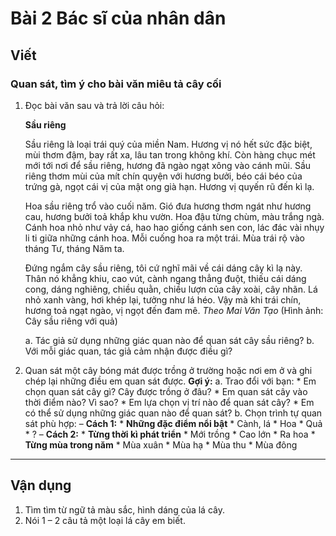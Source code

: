 # Bài 2 Bác sĩ của nhân dân

## Viết

### Quan sát, tìm ý cho bài văn miêu tả cây cối

1.  Đọc bài văn sau và trả lời câu hỏi:

    **Sầu riêng**

    Sầu riêng là loại trái quý của miền Nam. Hương vị nó hết sức đặc biệt, mùi thơm đậm, bay rất xa, lâu tan trong không khí. Còn hàng chục mét mới tới nơi để sầu riêng, hương đã ngào ngạt xông vào cánh mũi. Sầu riêng thơm mùi của mít chín quyện với hương bưởi, béo cái béo của trứng gà, ngọt cái vị của mật ong già hạn. Hương vị quyến rũ đến kì lạ.

    Hoa sầu riêng trổ vào cuối năm. Gió đưa hương thơm ngát như hương cau, hương bưởi toả khắp khu vườn. Hoa đậu từng chùm, màu trắng ngà. Cánh hoa nhỏ như vảy cá, hao hao giống cánh sen con, lác đác vài nhụy li ti giữa những cánh hoa. Mỗi cuống hoa ra một trái. Mùa trái rộ vào tháng Tư, tháng Năm ta.

    Đứng ngắm cây sầu riêng, tôi cứ nghĩ mãi về cái dáng cây kì lạ này. Thân nó khẳng khiu, cao vút, cành ngang thẳng đuột, thiếu cái dáng cong, dáng nghiêng, chiều quằn, chiều lượn của cây xoài, cây nhãn. Lá nhỏ xanh vàng, hơi khép lại, tưởng như lá héo. Vậy mà khi trái chín, hương toả ngạt ngào, vị ngọt đến đam mê.
    *Theo Mai Văn Tạo*
    (Hình ảnh: Cây sầu riêng với quả)

    a. Tác giả sử dụng những giác quan nào để quan sát cây sầu riêng?
    b. Với mỗi giác quan, tác giả cảm nhận được điều gì?

2.  Quan sát một cây bóng mát được trồng ở trường hoặc nơi em ở và ghi chép lại những điều em quan sát được.
    **Gợi ý:**
    a. Trao đổi với bạn:
        *   Em chọn quan sát cây gì? Cây được trồng ở đâu?
        *   Em quan sát cây vào thời điểm nào? Vì sao?
        *   Em lựa chọn vị trí nào để quan sát cây?
        *   Em có thể sử dụng những giác quan nào để quan sát?
    b. Chọn trình tự quan sát phù hợp:
        – **Cách 1:**
            *   **Những đặc điểm nổi bật**
                *   Cành, lá
                *   Hoa
                *   Quả
                *   ?
        – **Cách 2:**
            *   **Từng thời kì phát triển**
                *   Mới trồng
                *   Cao lớn
                *   Ra hoa
            *   **Từng mùa trong năm**
                *   Mùa xuân
                *   Mùa hạ
                *   Mùa thu
                *   Mùa đông

---

## Vận dụng

1.  Tìm tìm từ ngữ tả màu sắc, hình dáng của lá cây.
2.  Nói 1 – 2 câu tả một loại lá cây em biết.
